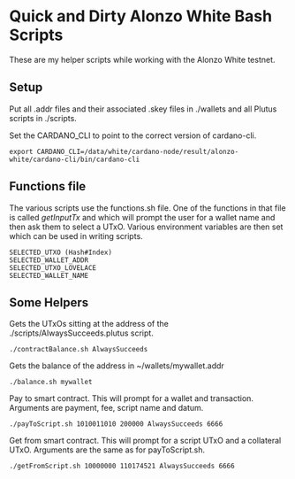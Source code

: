 Quick and Dirty Alonzo White Bash Scripts
=========================================

These are my helper scripts while working with the Alonzo White testnet.

Setup
-----

Put all .addr files and their associated .skey files in ./wallets and all Plutus scripts in ./scripts.

Set the CARDANO_CLI to point to the correct version of cardano-cli.

	export CARDANO_CLI=/data/white/cardano-node/result/alonzo-white/cardano-cli/bin/cardano-cli

Functions file
--------------

The various scripts use the functions.sh file. One of the functions in that file is called *getInputTx* and
which will prompt the user for a wallet name and then ask them to select a UTxO. Various environment variables are then set
which can be used in writing scripts.

    SELECTED_UTXO (Hash#Index)
    SELECTED_WALLET_ADDR
    SELECTED_UTXO_LOVELACE
    SELECTED_WALLET_NAME

Some Helpers
------------

Gets the UTxOs sitting at the address of the ./scripts/AlwaysSucceeds.plutus script.

	./contractBalance.sh AlwaysSucceeds

Gets the balance of the address in ~/wallets/mywallet.addr

	./balance.sh mywallet

Pay to smart contract. This will prompt for a wallet and transaction. Arguments are payment, fee, script name and datum.

	./payToScript.sh 1010011010 200000 AlwaysSucceeds 6666

Get from smart contract. This will prompt for a script UTxO and a collateral UTxO. Arguments are the same as for payToScript.sh.

	./getFromScript.sh 10000000 110174521 AlwaysSucceeds 6666

